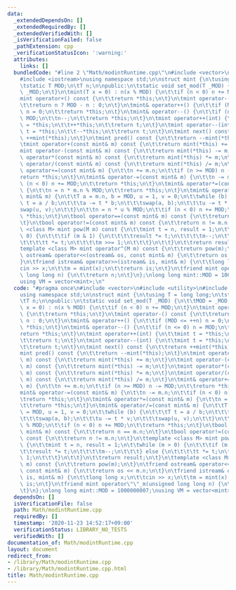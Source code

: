 ```yaml
---
data:
  _extendedDependsOn: []
  _extendedRequiredBy: []
  _extendedVerifiedWith: []
  _isVerificationFailed: false
  _pathExtension: cpp
  _verificationStatusIcon: ':warning:'
  attributes:
    links: []
  bundledCode: "#line 2 \"Math/modintRuntime.cpp\"\n#include <vector>\n#include <utility>\n\
    #include <iostream>\nusing namespace std;\n\nstruct mint {\n\tusing T = long long;\n\
    \tstatic T MOD;\n\tT n;\n\npublic:\n\tstatic void set_mod(T _MOD) {\n\t\tMOD =\
    \ _MOD;\n\t}\n\tmint(T x = 0) : n(x % MOD) {\n\t\tif (n < 0) n += MOD;\n\t}\n\t\
    mint operator+() const {\n\t\treturn *this;\n\t}\n\tmint operator-() const {\n\
    \t\treturn n ? MOD - n : 0;\n\t}\n\tmint& operator++() {\n\t\tif (MOD <= ++n)\
    \ n = 0;\n\t\treturn *this;\n\t}\n\tmint& operator--() {\n\t\tif (n <= 0) n =\
    \ MOD;\n\t\tn--;\n\t\treturn *this;\n\t}\n\tmint operator++(int) {\n\t\tmint t\
    \ = *this;\n\t\t++*this;\n\t\treturn t;\n\t}\n\tmint operator--(int) {\n\t\tmint\
    \ t = *this;\n\t\t--*this;\n\t\treturn t;\n\t}\n\tmint next() const {\n\t\treturn\
    \ ++mint(*this);\n\t}\n\tmint pred() const {\n\t\treturn --mint(*this);\n\t}\n\
    \tmint operator+(const mint& m) const {\n\t\treturn mint(*this) += m;\n\t}\n\t\
    mint operator-(const mint& m) const {\n\t\treturn mint(*this) -= m;\n\t}\n\tmint\
    \ operator*(const mint& m) const {\n\t\treturn mint(*this) *= m;\n\t}\n\tmint\
    \ operator/(const mint& m) const {\n\t\treturn mint(*this) /= m;\n\t}\n\tmint&\
    \ operator+=(const mint& m) {\n\t\tn += m.n;\n\t\tif (n >= MOD) n -= MOD;\n\t\t\
    return *this;\n\t}\n\tmint& operator-=(const mint& m) {\n\t\tn -= m.n;\n\t\tif\
    \ (n < 0) n += MOD;\n\t\treturn *this;\n\t}\n\tmint& operator*=(const mint& m)\
    \ {\n\t\tn = n * m.n % MOD;\n\t\treturn *this;\n\t}\n\tmint& operator/=(const\
    \ mint& m) {\n\t\tT a = m.n, b = MOD, u = 1, v = 0;\n\t\twhile (b) {\n\t\t\tT\
    \ t = a / b;\n\t\t\ta -= t * b;\n\t\t\tswap(a, b);\n\t\t\tu -= t * v;\n\t\t\t\
    swap(u, v);\n\t\t}\n\t\tn = n * u % MOD;\n\t\tif (n < 0) n += MOD;\n\t\treturn\
    \ *this;\n\t}\n\tbool operator==(const mint& m) const {\n\t\treturn n == m.n;\n\
    \t}\n\tbool operator!=(const mint& m) const {\n\t\treturn n != m.n;\n\t}\n\ttemplate\
    \ <class M> mint pow(M m) const {\n\t\tmint t = n, result = 1;\n\t\twhile (m >\
    \ 0) {\n\t\t\tif (m & 1) {\n\t\t\t\tresult *= t;\n\t\t\t\tm--;\n\t\t\t} else {\n\
    \t\t\t\tt *= t;\n\t\t\t\tm >>= 1;\n\t\t\t}\n\t\t}\n\t\treturn result;\n\t}\n\t\
    template <class M> mint operator^(M m) const {\n\t\treturn pow(m);\n\t}\n\tfriend\
    \ ostream& operator<<(ostream& os, const mint& m) {\n\t\treturn os << m.n;\n\t\
    }\n\tfriend istream& operator>>(istream& is, mint& m) {\n\t\tlong long x;\n\t\t\
    cin >> x;\n\t\tm = mint(x);\n\t\treturn is;\n\t}\n\tfriend mint operator\"\"_m(unsigned\
    \ long long n) {\n\t\treturn n;\n\t}\n};\nlong long mint::MOD = 1000000007;\n\
    using VM = vector<mint>;\n"
  code: "#pragma once\n#include <vector>\n#include <utility>\n#include <iostream>\n\
    using namespace std;\n\nstruct mint {\n\tusing T = long long;\n\tstatic T MOD;\n\
    \tT n;\n\npublic:\n\tstatic void set_mod(T _MOD) {\n\t\tMOD = _MOD;\n\t}\n\tmint(T\
    \ x = 0) : n(x % MOD) {\n\t\tif (n < 0) n += MOD;\n\t}\n\tmint operator+() const\
    \ {\n\t\treturn *this;\n\t}\n\tmint operator-() const {\n\t\treturn n ? MOD -\
    \ n : 0;\n\t}\n\tmint& operator++() {\n\t\tif (MOD <= ++n) n = 0;\n\t\treturn\
    \ *this;\n\t}\n\tmint& operator--() {\n\t\tif (n <= 0) n = MOD;\n\t\tn--;\n\t\t\
    return *this;\n\t}\n\tmint operator++(int) {\n\t\tmint t = *this;\n\t\t++*this;\n\
    \t\treturn t;\n\t}\n\tmint operator--(int) {\n\t\tmint t = *this;\n\t\t--*this;\n\
    \t\treturn t;\n\t}\n\tmint next() const {\n\t\treturn ++mint(*this);\n\t}\n\t\
    mint pred() const {\n\t\treturn --mint(*this);\n\t}\n\tmint operator+(const mint&\
    \ m) const {\n\t\treturn mint(*this) += m;\n\t}\n\tmint operator-(const mint&\
    \ m) const {\n\t\treturn mint(*this) -= m;\n\t}\n\tmint operator*(const mint&\
    \ m) const {\n\t\treturn mint(*this) *= m;\n\t}\n\tmint operator/(const mint&\
    \ m) const {\n\t\treturn mint(*this) /= m;\n\t}\n\tmint& operator+=(const mint&\
    \ m) {\n\t\tn += m.n;\n\t\tif (n >= MOD) n -= MOD;\n\t\treturn *this;\n\t}\n\t\
    mint& operator-=(const mint& m) {\n\t\tn -= m.n;\n\t\tif (n < 0) n += MOD;\n\t\
    \treturn *this;\n\t}\n\tmint& operator*=(const mint& m) {\n\t\tn = n * m.n % MOD;\n\
    \t\treturn *this;\n\t}\n\tmint& operator/=(const mint& m) {\n\t\tT a = m.n, b\
    \ = MOD, u = 1, v = 0;\n\t\twhile (b) {\n\t\t\tT t = a / b;\n\t\t\ta -= t * b;\n\
    \t\t\tswap(a, b);\n\t\t\tu -= t * v;\n\t\t\tswap(u, v);\n\t\t}\n\t\tn = n * u\
    \ % MOD;\n\t\tif (n < 0) n += MOD;\n\t\treturn *this;\n\t}\n\tbool operator==(const\
    \ mint& m) const {\n\t\treturn n == m.n;\n\t}\n\tbool operator!=(const mint& m)\
    \ const {\n\t\treturn n != m.n;\n\t}\n\ttemplate <class M> mint pow(M m) const\
    \ {\n\t\tmint t = n, result = 1;\n\t\twhile (m > 0) {\n\t\t\tif (m & 1) {\n\t\t\
    \t\tresult *= t;\n\t\t\t\tm--;\n\t\t\t} else {\n\t\t\t\tt *= t;\n\t\t\t\tm >>=\
    \ 1;\n\t\t\t}\n\t\t}\n\t\treturn result;\n\t}\n\ttemplate <class M> mint operator^(M\
    \ m) const {\n\t\treturn pow(m);\n\t}\n\tfriend ostream& operator<<(ostream& os,\
    \ const mint& m) {\n\t\treturn os << m.n;\n\t}\n\tfriend istream& operator>>(istream&\
    \ is, mint& m) {\n\t\tlong long x;\n\t\tcin >> x;\n\t\tm = mint(x);\n\t\treturn\
    \ is;\n\t}\n\tfriend mint operator\"\"_m(unsigned long long n) {\n\t\treturn n;\n\
    \t}\n};\nlong long mint::MOD = 1000000007;\nusing VM = vector<mint>;\n"
  dependsOn: []
  isVerificationFile: false
  path: Math/modintRuntime.cpp
  requiredBy: []
  timestamp: '2020-11-23 14:52:17+09:00'
  verificationStatus: LIBRARY_NO_TESTS
  verifiedWith: []
documentation_of: Math/modintRuntime.cpp
layout: document
redirect_from:
- /library/Math/modintRuntime.cpp
- /library/Math/modintRuntime.cpp.html
title: Math/modintRuntime.cpp
---
```

